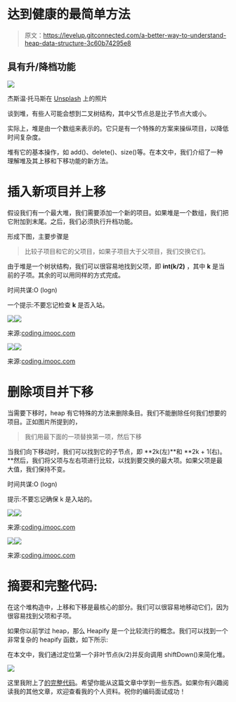 # 达到健康的最简单方法

> 原文：<https://levelup.gitconnected.com/a-better-way-to-understand-heap-data-structure-3c60b74295e8>

## 具有升/降档功能

![](img/06a61115d2354ea9ec2a70f4e6ccaee8.png)

杰斯温·托马斯在 [Unsplash](https://unsplash.com?utm_source=medium&utm_medium=referral) 上的照片

谈到堆，有些人可能会想到二叉树结构，其中父节点总是比子节点大或小。

实际上，堆是由一个数组来表示的。它只是有一个特殊的方案来操纵项目，以降低时间复杂度。

堆有它的基本操作，如 add()、delete()、size()等。在本文中，我们介绍了一种理解堆及其上移和下移功能的新方法。

# 插入新项目并上移

假设我们有一个最大堆，我们需要添加一个新的项目。如果堆是一个数组，我们把它附加到末尾。之后，我们必须执行升档功能。

形成下图，主要步骤是

> 比较子项目和它的父项目，如果子项目大于父项目，我们交换它们。

由于堆是一个树状结构，我们可以很容易地找到父项，即 **int(k/2)** ，其中 **k** 是当前的子项。其余的可以用同样的方式完成。

时间共谋:O (logn)

一个提示:不要忘记检查 **k** 是否入站。

![](img/986403d2d690d1224dfcb124a9631552.png)![](img/962fa7f76622666cc4b243bde0e91d98.png)

来源:[coding.imooc.com](https://coding.imooc.com/)

![](img/1624152b432963a5990b5b790f9065ac.png)![](img/aff90512af511a39899fae8ff66dd9a0.png)

来源:[coding.imooc.com](https://coding.imooc.com/)

# 删除项目并下移

当需要下移时，heap 有它特殊的方法来删除条目。我们不能删除任何我们想要的项目。正如图片所提到的，

> 我们用最下面的一项替换第一项，然后下移

当我们向下移动时，我们可以找到它的子节点，即 **2k(左)**和 **2k + 1(右)。**然后，我们将父项与左右项进行比较，以找到要交换的最大项。如果父项是最大值，我们保持不变。

时间共谋:O (logn)

提示:不要忘记确保 k 是入站的。

![](img/9e6cac9be45daaf067ce3e62bb1db1ed.png)![](img/0798645ef4c6ca59eefd0fffbf14473f.png)

来源:[coding.imooc.com](https://coding.imooc.com/)

![](img/39899d6a9eb7a050c0c3a4df1148517d.png)![](img/388664dec30c13a350e43298a81fe722.png)

来源:[coding.imooc.com](https://coding.imooc.com/)

# 摘要和完整代码:

在这个堆构造中，上移和下移是最核心的部分。我们可以很容易地移动它们，因为很容易找到父项和子项。

如果你以前学过 heap，那么 Heapify 是一个比较流行的概念。我们可以找到一个非常复杂的 heapify 函数，如下所示:

在本文中，我们通过定位第一个非叶节点(k/2)并反向调用 shiftDown()来简化堆。

![](img/e6f394a5602b71fbd05fe5562cba38ad.png)

这里我附上了[的完整代码](https://gist.github.com/lee197/7a248462eadc9a5a7dcd0c20f1826cf7)。希望你能从这篇文章中学到一些东西。如果你有兴趣阅读我的其他文章，欢迎查看我的个人资料。祝你的编码面试成功！